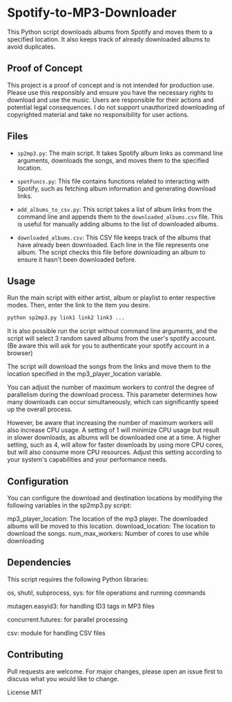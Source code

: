 # Spotify-to-MP3-Downloader

This Python script downloads albums from Spotify and moves them to a specified location. It also keeps track of already downloaded albums to avoid duplicates. 

## Proof of Concept

This project is a proof of concept and is not intended for production use. Please use this responsibly and ensure you have the necessary rights to download and use the music.
Users are responsible for their actions and potential legal consequences. I do not support unauthorized downloading of copyrighted material and take no responsibility for user actions.

## Files

- `sp2mp3.py`: The main script. It takes Spotify album links as command line arguments, downloads the songs, and moves them to the specified location.

- `spotFuncs.py`: This file contains functions related to interacting with Spotify, such as fetching album information and generating download links.

- `add_albums_to_csv.py`: This script takes a list of album links from the command line and appends them to the `downloaded_albums.csv` file. This is useful for manually adding albums to the list of downloaded albums.

- `downloaded_albums.csv`: This CSV file keeps track of the albums that have already been downloaded. Each line in the file represents one album. The script checks this file before downloading an album to ensure it hasn't been downloaded before.

## Usage

Run the main script with either artist, album or playlist to enter respective modes. Then, enter the link to the item you desire.

```bash
python sp2mp3.py link1 link2 link3 ...
```
It is also possible run the script without command line arguments, and the script will select 3 random saved albums from the user's spotify account. 
(Be aware this will ask for you to authenticate your spotify account in a browser)

The script will download the songs from the links and move them to the location specified in the mp3_player_location variable.

You can adjust the number of maximum workers to control the degree of parallelism during the download process. This parameter determines how many downloads can occur simultaneously, which can significantly speed up the overall process.

However, be aware that increasing the number of maximum workers will also increase CPU usage. A setting of 1 will minimize CPU usage but result in slower downloads, as albums will be downloaded one at a time. A higher setting, such as 4, will allow for faster downloads by using more CPU cores, but will also consume more CPU resources. Adjust this setting according to your system's capabilities and your performance needs.

## Configuration
You can configure the download and destination locations by modifying the following variables in the sp2mp3.py script:

mp3_player_location: The location of the mp3 player. The downloaded albums will be moved to this location.
download_location: The location to download the songs.
num_max_workers: Number of cores to use while downloading
## Dependencies
This script requires the following Python libraries:

os, shutil, subprocess, sys: for file operations and running commands

mutagen.easyid3: for handling ID3 tags in MP3 files

concurrent.futures: for parallel processing

csv: module for handling CSV files

## Contributing
Pull requests are welcome. For major changes, please open an issue first to discuss what you would like to change.

License
MIT

